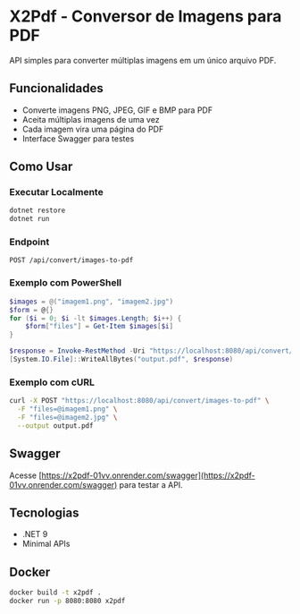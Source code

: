 # X2Pdf - Conversor de Imagens para PDF

API simples para converter múltiplas imagens em um único arquivo PDF.

## Funcionalidades

- Converte imagens PNG, JPEG, GIF e BMP para PDF
- Aceita múltiplas imagens de uma vez
- Cada imagem vira uma página do PDF
- Interface Swagger para testes

## Como Usar

### Executar Localmente
```bash
dotnet restore
dotnet run
```

### Endpoint
```
POST /api/convert/images-to-pdf
```

### Exemplo com PowerShell
```powershell
$images = @("imagem1.png", "imagem2.jpg")
$form = @{}
for ($i = 0; $i -lt $images.Length; $i++) {
    $form["files"] = Get-Item $images[$i]
}

$response = Invoke-RestMethod -Uri "https://localhost:8080/api/convert/images-to-pdf" -Method Post -Form $form
[System.IO.File]::WriteAllBytes("output.pdf", $response)
```

### Exemplo com cURL
```bash
curl -X POST "https://localhost:8080/api/convert/images-to-pdf" \
  -F "files=@imagem1.png" \
  -F "files=@imagem2.jpg" \
  --output output.pdf
```

## Swagger

Acesse [https://x2pdf-01vv.onrender.com/swagger](https://x2pdf-01vv.onrender.com/swagger) para testar a API.

## Tecnologias

- .NET 9
- Minimal APIs

## Docker

```bash
docker build -t x2pdf .
docker run -p 8080:8080 x2pdf
``` 
